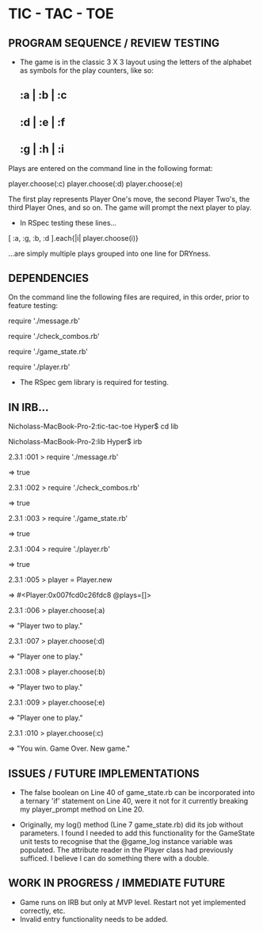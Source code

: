 # TIC - TAC - TOE


## PROGRAM SEQUENCE / REVIEW TESTING

- The game is in the classic 3 X 3 layout using the letters of the alphabet as symbols for the play counters, like so:

    :a | :b | :c
    ------------
    :d | :e | :f
    ------------
    :g | :h | :i
    ------------
Plays are entered on the command line in the following format:

player.choose(:c)
player.choose(:d)
player.choose(:e)

The first play represents Player One's move, the second Player Two's, the third Player Ones, and so on. The game will prompt the next player to play.

- In RSpec testing these lines...

[ :a, :g, :b, :d ].each{|i| player.choose(i)}

...are simply multiple plays grouped into one line for DRYness.


## DEPENDENCIES

On the command line the following files are required, in this order, prior to feature testing:

require './message.rb'

require './check_combos.rb'

require './game_state.rb'

require './player.rb'


- The RSpec gem library is required for testing.


## IN IRB...

Nicholass-MacBook-Pro-2:tic-tac-toe Hyper$ cd lib

Nicholass-MacBook-Pro-2:lib Hyper$ irb

2.3.1 :001 > require './message.rb'

 => true

2.3.1 :002 > require './check_combos.rb'

 => true

2.3.1 :003 > require './game_state.rb'

 => true

2.3.1 :004 > require './player.rb'

 => true

2.3.1 :005 > player = Player.new

 => #<Player:0x007fcd0c26fdc8 @plays=[]>

2.3.1 :006 > player.choose(:a)

 => "Player two to play."

2.3.1 :007 > player.choose(:d)

 => "Player one to play."

2.3.1 :008 > player.choose(:b)

 => "Player two to play."

2.3.1 :009 > player.choose(:e)

 => "Player one to play."

2.3.1 :010 > player.choose(:c)

 => "You win. Game Over. New game."



## ISSUES / FUTURE IMPLEMENTATIONS

- The false boolean on Line 40 of game_state.rb can be incorporated into a ternary 'if' statement on Line 40, were it not for it currently breaking my player_prompt method on Line 20.

- Originally, my log() method (Line 7 game_state.rb) did its job without parameters. I found I needed to add this functionality for the GameState unit tests to recognise that the @game_log instance variable was populated. The attribute reader in the Player class had previously sufficed. I believe I can do something there with a double.


## WORK IN PROGRESS / IMMEDIATE FUTURE

- Game runs on IRB but only at MVP level. Restart not yet implemented correctly, etc.
- Invalid entry functionality needs to be added.
